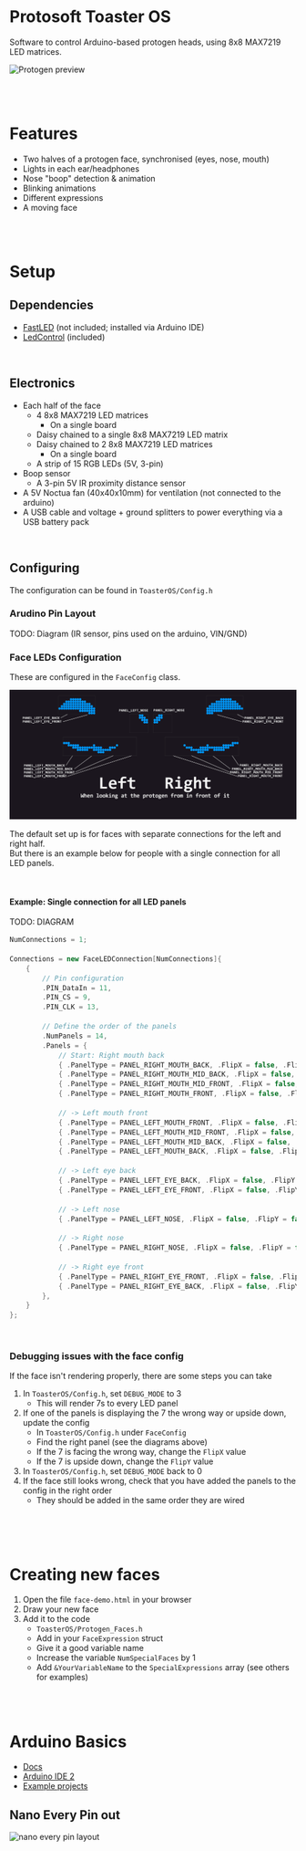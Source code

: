 # Protosoft Toaster OS
Software to control Arduino-based protogen heads, using 8x8 MAX7219 LED matrices.

![Protogen preview](https://i.imgur.com/5MpisuR.png)


<br><br>

# Features
* Two halves of a protogen face, synchronised (eyes, nose, mouth)
* Lights in each ear/headphones
* Nose "boop" detection & animation
* Blinking animations
* Different expressions
* A moving face


<br><br>

# Setup


## Dependencies
* [FastLED](https://fastled.io/) (not included; installed via Arduino IDE)
* [LedControl](https://github.com/wayoda/LedControl) (included)

<br>

## Electronics
* Each half of the face
    * 4 8x8 MAX7219 LED matrices 
        * On a single board
    * Daisy chained to a single 8x8 MAX7219 LED matrix
    * Daisy chained to 2 8x8 MAX7219 LED matrices
        * On a single board
    * A strip of 15 RGB LEDs (5V, 3-pin)
* Boop sensor
    * A 3-pin 5V IR proximity distance sensor
* A 5V Noctua fan (40x40x10mm) for ventilation (not connected to the arduino)
* A USB cable and voltage + ground splitters to power everything via a USB battery pack

<br>

## Configuring
The configuration can be found in `ToasterOS/Config.h`

### Arudino Pin Layout

TODO: Diagram (IR sensor, pins used on the arduino, VIN/GND)


### Face LEDs Configuration
These are configured in the `FaceConfig` class.

![panels_diagram](Docs/Images/panels_diagram.png)

The default set up is for faces with separate connections for the left and right half.<br>
But there is an example below for people with a single connection for all LED panels.

<br>

#### Example: Single connection for all LED panels

TODO: DIAGRAM

```cpp
NumConnections = 1;

Connections = new FaceLEDConnection[NumConnections]{
    {
        // Pin configuration
        .PIN_DataIn = 11,
        .PIN_CS = 9,
        .PIN_CLK = 13,

        // Define the order of the panels
        .NumPanels = 14,
        .Panels = {
            // Start: Right mouth back
            { .PanelType = PANEL_RIGHT_MOUTH_BACK, .FlipX = false, .FlipY = false },
            { .PanelType = PANEL_RIGHT_MOUTH_MID_BACK, .FlipX = false, .FlipY = false },
            { .PanelType = PANEL_RIGHT_MOUTH_MID_FRONT, .FlipX = false, .FlipY = false },
            { .PanelType = PANEL_RIGHT_MOUTH_FRONT, .FlipX = false, .FlipY = false },

            // -> Left mouth front
            { .PanelType = PANEL_LEFT_MOUTH_FRONT, .FlipX = false, .FlipY = false },
            { .PanelType = PANEL_LEFT_MOUTH_MID_FRONT, .FlipX = false, .FlipY = false },
            { .PanelType = PANEL_LEFT_MOUTH_MID_BACK, .FlipX = false, .FlipY = false },
            { .PanelType = PANEL_LEFT_MOUTH_BACK, .FlipX = false, .FlipY = false },

            // -> Left eye back
            { .PanelType = PANEL_LEFT_EYE_BACK, .FlipX = false, .FlipY = false },
            { .PanelType = PANEL_LEFT_EYE_FRONT, .FlipX = false, .FlipY = false },

            // -> Left nose
            { .PanelType = PANEL_LEFT_NOSE, .FlipX = false, .FlipY = false },

            // -> Right nose
            { .PanelType = PANEL_RIGHT_NOSE, .FlipX = false, .FlipY = false },

            // -> Right eye front
            { .PanelType = PANEL_RIGHT_EYE_FRONT, .FlipX = false, .FlipY = false },
            { .PanelType = PANEL_RIGHT_EYE_BACK, .FlipX = false, .FlipY = false },
        },
    }
};
```

<br>

### Debugging issues with the face config
If the face isn't rendering properly, there are some steps you can take

1. In `ToasterOS/Config.h`, set `DEBUG_MODE` to 3
    * This will render 7s to every LED panel
2. If one of the panels is displaying the 7 the wrong way or upside down, update the config
    * In `ToasterOS/Config.h` under `FaceConfig`
    * Find the right panel (see the diagrams above)
    * If the 7 is facing the wrong way, change the `FlipX` value
    * If the 7 is upside down, change the `FlipY` value
3. In `ToasterOS/Config.h`, set `DEBUG_MODE` back to 0
4. If the face still looks wrong, check that you have added the panels to the config in the right order
    * They should be added in the same order they are wired


<br><br><br>

# Creating new faces
1. Open the file `face-demo.html` in your browser
2. Draw your new face
3. Add it to the code
    * `ToasterOS/Protogen_Faces.h`
    * Add in your `FaceExpression` struct
    * Give it a good variable name
    * Increase the variable `NumSpecialFaces` by 1
    * Add `&YourVariableName` to the `SpecialExpressions` array (see others for examples)

<br><br>


# Arduino Basics
* [Docs](https://docs.arduino.cc/learn/starting-guide/getting-started-arduino#a-typical-workflow)
* [Arduino IDE 2](https://docs.arduino.cc/software/ide-v2)
* [Example projects](https://github.com/BadgerCode/Arduino-Test-Projects)


## Nano Every Pin out
![nano every pin layout](https://content.arduino.cc/assets/Pinout-NANOevery_latest.png)
